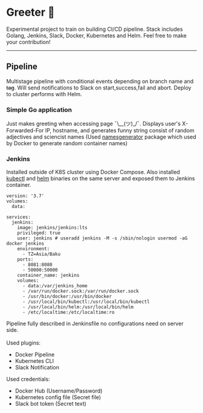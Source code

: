 # Greeter 👋
Experimental project to train on building CI/CD pipeline. Stack includes Golang, Jenkins, Slack, Docker, Kubernetes and Helm. Feel free to make your contribution!

---

## Pipeline
Multistage pipeline with conditional events depending on branch name and ~~tag~~. Will send notifications to Slack on start,success,fail and abort. Deploy to cluster performs with Helm.

### Simple Go application
Just makes greeting when accessing page ¯\\__(ツ)_/¯. Displays user's X-Forwarded-For IP, hostname, and generates funny string consist of random adjectives and sciencist names (Used [namesgenerator](https://github.com/moby/moby/blob/master/pkg/namesgenerator/names-generator.go) package which used by Docker to generate random container names)

### Jenkins
Installed outside of K8S cluster using Docker Compose. Also installed [kubectl](https://kubernetes.io/docs/tasks/tools/install-kubectl-linux/) and [helm](https://helm.sh/docs/intro/install/) binaries on the same server and exposed them to Jenkins container.
```
version: '3.7'
volumes:
  data:

services:
  jenkins:
    image: jenkins/jenkins:lts
    privileged: true
    user: jenkins # useradd jenkins -M -s /sbin/nologin usermod -aG docker jenkins
    environment:
      - TZ=Asia/Baku
    ports:
      - 8081:8080
      - 50000:50000
    container_name: jenkins
    volumes:
      - data:/var/jenkins_home
      - /var/run/docker.sock:/var/run/docker.sock
      - /usr/bin/docker:/usr/bin/docker
      - /usr/local/bin/kubectl:/usr/local/bin/kubectl
      - /usr/local/bin/helm:/usr/local/bin/helm
      - /etc/localtime:/etc/localtime:ro
```
Pipeline fully described in Jenkinsfile no configurations need on server side. \
\
Used plugins:
- Docker Pipeline
- Kubernetes CLI
- Slack Notification

Used credentials:
- Docker Hub (Username/Password)
- Kubernetes config file (Secret file)
- Slack bot token (Secret text)

